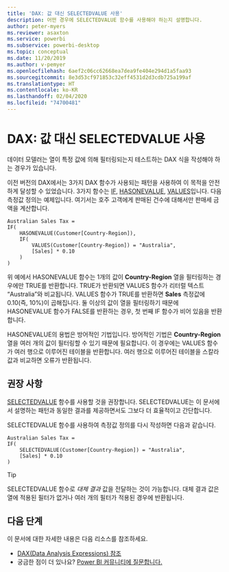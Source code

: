 ```yaml
---
title: 'DAX: 값 대신 SELECTEDVALUE 사용'
description: 어떤 경우에 SELECTEDVALUE 함수를 사용해야 하는지 설명합니다.
author: peter-myers
ms.reviewer: asaxton
ms.service: powerbi
ms.subservice: powerbi-desktop
ms.topic: conceptual
ms.date: 11/20/2019
ms.author: v-pemyer
ms.openlocfilehash: 6aef2c06cc62668ea7dea9fe404e294d1a5faa93
ms.sourcegitcommit: 8e3d53cf971853c32eff4531d2d3cdb725a199af
ms.translationtype: HT
ms.contentlocale: ko-KR
ms.lasthandoff: 02/04/2020
ms.locfileid: "74700481"
---
```

# <a name="dax-use-selectedvalue-instead-of-values"></a>DAX: 값 대신 SELECTEDVALUE 사용

데이터 모델러는 열이 특정 값에 의해 필터링되는지 테스트하는 DAX 식을 작성해야 하는 경우가 있습니다.

이전 버전의 DAX에서는 3가지 DAX 함수가 사용되는 패턴을 사용하여 이 목적을 안전하게 달성할 수 있었습니다. 3가지 함수는 [IF](/dax/if-function-dax), [HASONEVALUE](/dax/hasonevalue-function-dax), [VALUES](/dax/values-function-dax)입니다. 다음 측정값 정의는 예제입니다. 여기서는 호주 고객에게 판매된 건수에 대해서만 판매세 금액을 계산합니다.

```dax
Australian Sales Tax =
IF(
    HASONEVALUE(Customer[Country-Region]),
    IF(
        VALUES(Customer[Country-Region]) = "Australia",
        [Sales] * 0.10
    )
)
```

위 예에서 HASONEVALUE 함수는 1개의 값이 **Country-Region** 열을 필터링하는 경우에만 TRUE를 반환합니다. TRUE가 반환되면 VALUES 함수가 리터럴 텍스트 “Australia”와 비교됩니다. VALUES 함수가 TRUE를 반환하면 **Sales** 측정값에 0.10(즉, 10%)이 곱해집니다. 둘 이상의 값이 열을 필터링하기 때문에 HASONEVALUE 함수가 FALSE를 반환하는 경우, 첫 번째 IF 함수가 비어 있음을 반환합니다.

HASONEVALUE의 용법은 방어적인 기법입니다. 방어적인 기법은 **Country-Region** 열을 여러 개의 값이 필터링할 수 있기 때문에 필요합니다. 이 경우에는 VALUES 함수가 여러 행으로 이루어진 테이블을 반환합니다. 여러 행으로 이루어진 테이블을 스칼라 값과 비교하면 오류가 반환됩니다.

## <a name="recommendation"></a>권장 사항

[SELECTEDVALUE](/dax/selectedvalue-function) 함수를 사용할 것을 권장합니다. SELECTEDVALUE는 이 문서에서 설명하는 패턴과 동일한 결과를 제공하면서도 그보다 더 효율적이고 간단합니다.

SELECTEDVALUE 함수를 사용하여 측정값 정의를 다시 작성하면 다음과 같습니다.

```dax
Australian Sales Tax =
IF(
    SELECTEDVALUE(Customer[Country-Region]) = "Australia",
    [Sales] * 0.10
)
```

> [!TIP]
> SELECTEDVALUE 함수로 _대체 결과_ 값을 전달하는 것이 가능합니다. 대체 결과 값은 열에 적용된 필터가 없거나 여러 개의 필터가 적용된 경우에 반환됩니다.

## <a name="next-steps"></a>다음 단계

이 문서에 대한 자세한 내용은 다음 리소스를 참조하세요.

- [DAX(Data Analysis Expressions) 참조](/dax/)
- 궁금한 점이 더 있나요? [Power BI 커뮤니티에 질문합니다.](https://community.powerbi.com/)
